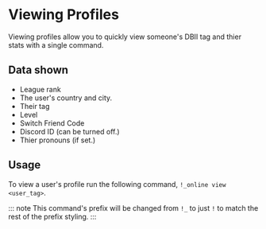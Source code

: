 # Viewing Profiles

Viewing profiles allow you to quickly view someone's DBII tag and thier stats with a single command.

## Data shown

- League rank
- The user's country and city.
- Their tag
- Level
- Switch Friend Code
- Discord ID (can be turned off.)
- Thier pronouns (if set.)

## Usage

To view a user's profile run the following command, `!_online view <user_tag>`.

::: note
This command's prefix will be changed from `!_` to just `!` to match the rest of the prefix styling.
:::
